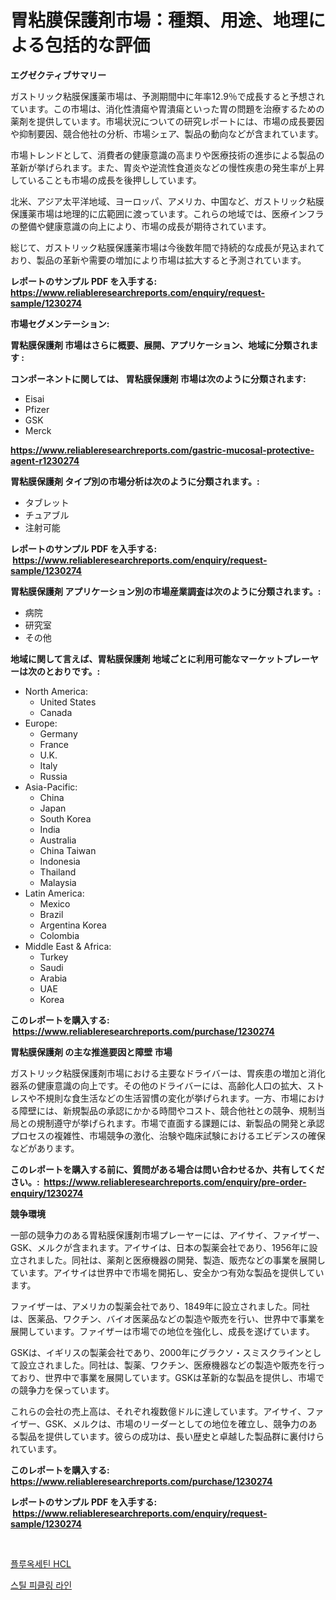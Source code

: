 <p><h1>胃粘膜保護剤市場：種類、用途、地理による包括的な評価</h1></p><p><strong>エグゼクティブサマリー</strong></p>
<p><p>ガストリック粘膜保護薬市場は、予測期間中に年率12.9％で成長すると予想されています。この市場は、消化性潰瘍や胃潰瘍といった胃の問題を治療するための薬剤を提供しています。市場状況についての研究レポートには、市場の成長要因や抑制要因、競合他社の分析、市場シェア、製品の動向などが含まれています。</p><p>市場トレンドとして、消費者の健康意識の高まりや医療技術の進歩による製品の革新が挙げられます。また、胃炎や逆流性食道炎などの慢性疾患の発生率が上昇していることも市場の成長を後押ししています。</p><p>北米、アジア太平洋地域、ヨーロッパ、アメリカ、中国など、ガストリック粘膜保護薬市場は地理的に広範囲に渡っています。これらの地域では、医療インフラの整備や健康意識の向上により、市場の成長が期待されています。</p><p>総じて、ガストリック粘膜保護薬市場は今後数年間で持続的な成長が見込まれており、製品の革新や需要の増加により市場は拡大すると予測されています。</p></p>
<p><strong>レポートのサンプル PDF を入手する: <a href="https://www.reliableresearchreports.com/enquiry/request-sample/1230274">https://www.reliableresearchreports.com/enquiry/request-sample/1230274</a></strong></p>
<p><strong>市場セグメンテーション:</strong></p>
<p><strong> 胃粘膜保護剤 市場はさらに概要、展開、アプリケーション、地域に分類されます :</strong></p>
<p><strong>コンポーネントに関しては、 胃粘膜保護剤 市場は次のように分類されます: &nbsp;</strong></p>
<p><ul><li>Eisai</li><li>Pfizer</li><li>GSK</li><li>Merck</li></ul></p>
<p><strong><a href="https://www.reliableresearchreports.com/gastric-mucosal-protective-agent-r1230274">https://www.reliableresearchreports.com/gastric-mucosal-protective-agent-r1230274</a></strong></p>
<p><strong> 胃粘膜保護剤 タイプ別の市場分析は次のように分類されます。:</strong></p>
<p><ul><li>タブレット</li><li>チュアブル</li><li>注射可能</li></ul></p>
<p><strong>レポートのサンプル PDF を入手する: &nbsp;<a href="https://www.reliableresearchreports.com/enquiry/request-sample/1230274">https://www.reliableresearchreports.com/enquiry/request-sample/1230274</a></strong></p>
<p><strong> 胃粘膜保護剤 アプリケーション別の市場産業調査は次のように分類されます。:</strong></p>
<p><ul><li>病院</li><li>研究室</li><li>その他</li></ul></p>
<p><strong>地域に関して言えば、胃粘膜保護剤 地域ごとに利用可能なマーケットプレーヤーは次のとおりです。:</strong></p>
<p><ul>
    <li>
        North America:
        <ul>
            <li>United States</li>
            <li>Canada</li>
        </ul>
    </li>
    <li>
        Europe:
        <ul>
            <li>Germany</li>
            <li>France</li>
            <li>U.K.</li>
            <li>Italy</li>
            <li>Russia</li>
        </ul>
    </li>
    <li>
        Asia-Pacific:
        <ul>
            <li>China</li>
            <li>Japan</li>
            <li>South Korea</li>
            <li>India</li>
            <li>Australia</li>
            <li>China Taiwan</li>
            <li>Indonesia</li>
            <li>Thailand</li>
            <li>Malaysia</li>
        </ul>
    </li>
    <li>
        Latin America:
        <ul>
            <li>Mexico</li>
            <li>Brazil</li>
            <li>Argentina Korea</li>
            <li>Colombia</li>
        </ul>
    </li>
    <li>
        Middle East & Africa:
        <ul>
            <li>Turkey</li>
            <li>Saudi</li>
            <li>Arabia</li>
            <li>UAE</li>
            <li>Korea</li>
        </ul>
    </li>
    </ul></p>
<p><strong>このレポートを購入する: &nbsp;<a href="https://www.reliableresearchreports.com/purchase/1230274">https://www.reliableresearchreports.com/purchase/1230274</a></strong></p>
<p><strong>胃粘膜保護剤 の主な推進要因と障壁 市場</strong></p>
<p><p>ガストリック粘膜保護剤市場における主要なドライバーは、胃疾患の増加と消化器系の健康意識の向上です。その他のドライバーには、高齢化人口の拡大、ストレスや不規則な食生活などの生活習慣の変化が挙げられます。一方、市場における障壁には、新規製品の承認にかかる時間やコスト、競合他社との競争、規制当局との規制遵守が挙げられます。市場で直面する課題には、新製品の開発と承認プロセスの複雑性、市場競争の激化、治験や臨床試験におけるエビデンスの確保などがあります。</p></p>
<p><strong>このレポートを購入する前に、質問がある場合は問い合わせるか、共有してください。:&nbsp; <a href="https://www.reliableresearchreports.com/enquiry/pre-order-enquiry/1230274">https://www.reliableresearchreports.com/enquiry/pre-order-enquiry/1230274</a></strong></p>
<p><strong>競争環境</strong></p>
<p><p>一部の競争力のある胃粘膜保護剤市場プレーヤーには、アイサイ、ファイザー、GSK、メルクが含まれます。アイサイは、日本の製薬会社であり、1956年に設立されました。同社は、薬剤と医療機器の開発、製造、販売などの事業を展開しています。アイサイは世界中で市場を開拓し、安全かつ有効な製品を提供しています。</p><p>ファイザーは、アメリカの製薬会社であり、1849年に設立されました。同社は、医薬品、ワクチン、バイオ医薬品などの製造や販売を行い、世界中で事業を展開しています。ファイザーは市場での地位を強化し、成長を遂げています。</p><p>GSKは、イギリスの製薬会社であり、2000年にグラクソ・スミスクラインとして設立されました。同社は、製薬、ワクチン、医療機器などの製造や販売を行っており、世界中で事業を展開しています。GSKは革新的な製品を提供し、市場での競争力を保っています。</p><p>これらの会社の売上高は、それぞれ複数億ドルに達しています。アイサイ、ファイザー、GSK、メルクは、市場のリーダーとしての地位を確立し、競争力のある製品を提供しています。彼らの成功は、長い歴史と卓越した製品群に裏付けられています。</p></p>
<p><strong>このレポートを購入する: &nbsp; <a href="https://www.reliableresearchreports.com/purchase/1230274">https://www.reliableresearchreports.com/purchase/1230274</a></strong></p>
<p><strong>レポートのサンプル PDF を入手する: &nbsp;<a href="https://www.reliableresearchreports.com/enquiry/request-sample/1230274">https://www.reliableresearchreports.com/enquiry/request-sample/1230274</a></strong><strong></strong></p>
<p>&nbsp;</p>
<p><p><a href="https://github.com/wallacBahrtyinger567686/Market-Research-Report-List-1/blob/main/652539428590.md">플루옥세틴 HCL</a></p><p><a href="https://github.com/WilburKihn5676/Market-Research-Report-List-1/blob/main/608621328589.md">스틸 피클링 라인</a></p></p>